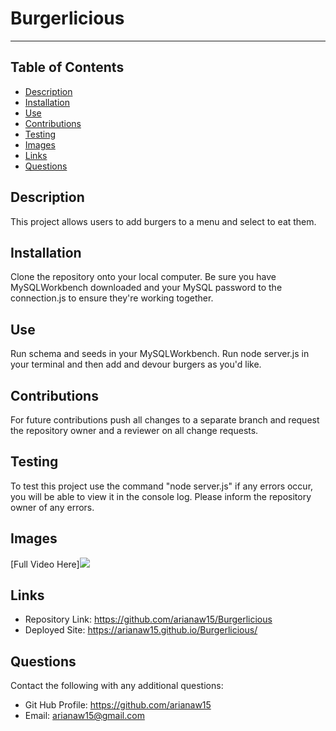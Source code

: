 # Burgerlicious
---
## Table of Contents

* [Description](#description)
* [Installation](#installation)
* [Use](#use)
* [Contributions](#contributions)
* [Testing](#testing)
* [Images](#images)
* [Links](#links)
* [Questions](#questions)


## Description
This project allows users to add burgers to a menu and select to eat them.

## Installation
Clone the repository onto your local computer. Be sure you have MySQLWorkbench downloaded and your MySQL password to the connection.js to ensure they're working together. 

## Use
Run schema and seeds in your MySQLWorkbench. Run node server.js in your terminal and then add and devour burgers as you'd like. 

## Contributions
For future contributions push all changes to a separate branch and request the repository owner and a reviewer on all change requests.

## Testing
To test this project use the command "node server.js" if any errors occur, you will be able to view it in the console log. Please inform the repository owner of any errors.

## Images
[Full Video Here]![](./Assets/burgerlicious.PNG)

## Links
- Repository Link: https://github.com/arianaw15/Burgerlicious
- Deployed Site: https://arianaw15.github.io/Burgerlicious/
## Questions
Contact the following with any additional questions:
- Git Hub Profile: https://github.com/arianaw15
- Email: arianaw15@gmail.com

